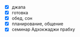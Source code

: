 - [x] джапа
- [x] готовка
- [x] обед, сон
- [x] планирование, общение
- [x] семинар Адхокжаджи прабху